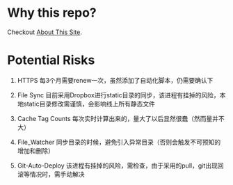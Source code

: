 # Why this repo?

Checkout [About This Site](https://tianjun.me/essays/54).

# Potential Risks

1. HTTPS
  每3个月需要renew一次，虽然添加了自动化脚本，仍需要确认下

1. File Sync
  目前采用Dropbox进行static目录的同步，该进程有挂掉的风险，本地static目录修改需谨慎，会影响线上所有静态文件

1. Cache
  Tag Counts 每次实时计算出来的，量大了以后显然很蠢（然而量并不大）

1. File_Watcher
  同步目录的时候，避免引入异常目录（否则会触发不可预知的增加和删除）

1. Git-Auto-Deploy
  该进程有挂掉的风险，需检查，由于采用的pull，git出现回滚等情况时，需手动解决
